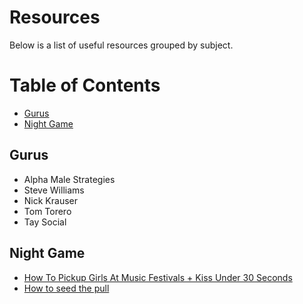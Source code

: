 # Resources
Below is a list of useful resources grouped by subject.

# Table of Contents
* [Gurus](#gurus)
* [Night Game](#night-game)

## Gurus
* Alpha Male Strategies
* Steve Williams
* Nick Krauser
* Tom Torero
* Tay Social

## Night Game
* [How To Pickup Girls At Music Festivals + Kiss Under 30 Seconds](https://www.youtube.com/watch?v=xan-qp3L0iE&feature=youtu.be)
* [How to seed the pull](https://www.youtube.com/watch?v=NA2iBqBB_XE)
